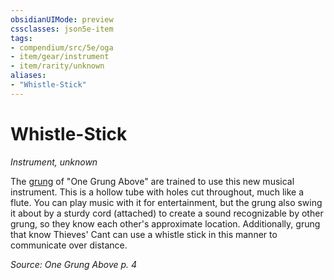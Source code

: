 ```yaml
---
obsidianUIMode: preview
cssclasses: json5e-item
tags:
- compendium/src/5e/oga
- item/gear/instrument
- item/rarity/unknown
aliases: 
- "Whistle-Stick"
---
```

# Whistle-Stick
*Instrument, unknown*  


The [grung](/Systems/5e/races/grung-oga.md) of "One Grung Above" are trained to use this new musical instrument. This is a hollow tube with holes cut throughout, much like a flute. You can play music with it for entertainment, but the grung also swing it about by a sturdy cord (attached) to create a sound recognizable by other grung, so they know each other's approximate location. Additionally, grung that know Thieves' Cant can use a whistle stick in this manner to communicate over distance.

*Source: One Grung Above p. 4*